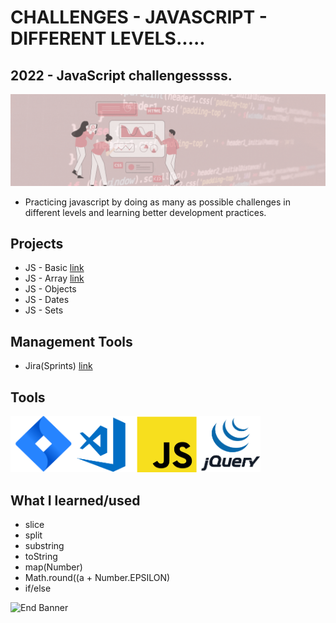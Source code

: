 # CHALLENGES - JAVASCRIPT - DIFFERENT LEVELS.....
## 2022 - JavaScript challengesssss.

![Begin Banner](Documentation/top-1200x350.gif)

* Practicing javascript by doing as many as possible challenges in different levels and learning better development practices.

## Projects
* JS - Basic [link](https://github.com/pittyh6/challenges-js-2022/tree/master/Basic)
* JS - Array [link](https://github.com/pittyh6/challenges-js-2022/tree/master/Arrays)
* JS - Objects
* JS - Dates
* JS - Sets

## Management Tools
* Jira(Sprints) [link](https://github.com/pittyh6/challenges-js-2022/tree/master/Sprint)

## Tools
<img src= Documentation/jira.png  height="90" width="100" ><img src= Documentation/vscode.png  height="90" width="100"><img src= Documentation/js.png  height="90" width="100"><img src= Documentation/jquery.png  height="90" width="100">

## What I learned/used
* slice
* split
* substring
* toString
* map(Number)
* Math.round((a + Number.EPSILON)
* if/else




![End Banner](Documentation/botton-1200x350.gif)